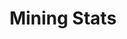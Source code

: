 ---
title: Mining Stats
layout: mining

detailheader: Mining Stats

detaillist1: <li class="body">Current Block Number - 1990619</li><li class="body">Current Hashrate in Kh/s -  6440590.348</li><li class="body">Next retarget block number -  1990620</li><li class="body">Blocks to next retarget -  1</li><li class="body">Current difficulty -  129.27031484</li><li class="body">Expected next difficulty 140.97027711029</li><li class="body">Time to retarget in second -  65.766666666667</li><li class="body">Total number of Feathercoins - 183806200</li>
---